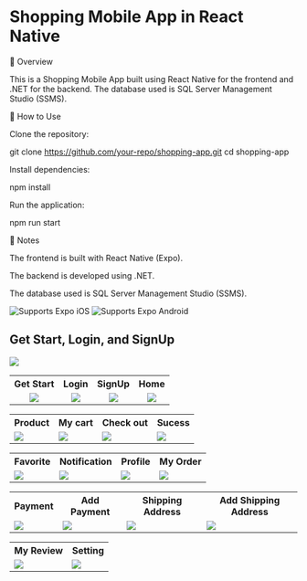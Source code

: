 # Shopping Mobile App in React Native

📌 Overview

This is a Shopping Mobile App built using React Native for the frontend and .NET for the backend. The database used is SQL Server Management Studio (SSMS).

🚀 How to Use

Clone the repository:

git clone https://github.com/your-repo/shopping-app.git
cd shopping-app

Install dependencies:

npm install

Run the application:

npm run start

📝 Notes

The frontend is built with React Native (Expo).

The backend is developed using .NET.

The database used is SQL Server Management Studio (SSMS).
<p>
  <!-- iOS -->
  <img alt="Supports Expo iOS" longdesc="Supports Expo iOS" src="https://img.shields.io/badge/iOS-4630EB.svg?style=flat-square&logo=APPLE&labelColor=999999&logoColor=fff" />
  <!-- Android -->
  <img alt="Supports Expo Android" longdesc="Supports Expo Android" src="https://img.shields.io/badge/Android-4630EB.svg?style=flat-square&logo=ANDROID&labelColor=A4C639&logoColor=fff" />
  <!-- Web -->
</p>

## Get Start, Login, and SignUp
   <td align="center"><img src="https://github.com/user-attachments/assets/d5ca0d3d-f4bc-4fce-880c-7e63eb8b8829"/></td>
<table>
  <tr>
    <th>Get Start</th>
    <th>Login</th>
    <th>SignUp</th>
    <th>Home</th>
  </tr>

  <tr>
    <td align="center"><img src="https://github.com/user-attachments/assets/3600baca-a302-4906-b3b7-e00affc243cc"/></td>
    <td align="center"><img src="https://github.com/user-attachments/assets/a973cf22-6adf-49b1-a623-92b0db929157" /></td>
    <td align="center"><img src="https://github.com/user-attachments/assets/045f59ef-1499-4843-b93c-db6c3f1cad59" /></td>
    <td align="center"><img src="https://github.com/user-attachments/assets/48f67104-d170-4243-95be-54da605f7021" /></td>
  </tr>
</table>

<table>
  <tr>
    <th>Product</th>
    <th>My cart</th>
    <th>Check out</th>
    <th>Sucess</th>
  </tr>
  <tr>
    <td><img src="https://github.com/user-attachments/assets/d93ef0b0-e925-4532-8209-b2adc6d3093a"/></td>
    <td><img src="https://github.com/user-attachments/assets/80861e04-8494-4098-b3ab-4a7472c54c92" /></td>
    <td><img src="https://github.com/user-attachments/assets/49869bc1-6efe-4176-ab3c-2453b7b4e38f" /></td>
    <td><img src="https://github.com/user-attachments/assets/4d614fa8-81b3-488f-b5e7-feae7d4778e2" /></td>
  </tr>
</table>

<table>
  <tr>
    <th>Favorite</th>
    <th>Notification</th>
    <th>Profile</th>
    <th>My Order</th>
  </tr>
  <tr>
    <td><img src="https://github.com/user-attachments/assets/632c4466-01de-46ec-ba3f-6d75439072ef"/></td>
    <td><img src="https://github.com/user-attachments/assets/376ab117-1795-4c5d-a8b0-e87c8420ddd2" /></td>
    <td><img src="https://github.com/user-attachments/assets/26a2155c-cafd-4f56-a8e8-f78516deaba2" /></td>
    <td><img src="https://github.com/user-attachments/assets/a3ddb4cf-3a85-4b6f-9b0c-88c5c899a4e7" /></td>
  </tr>
</table>

<table>
  <tr>
    <th>Payment</th>
    <th>Add Payment</th>
    <th>Shipping Address</th>
    <th>Add Shipping Address</th>
  </tr>
  <tr>
    <td><img src="https://github.com/user-attachments/assets/8393501c-e6b0-4710-b126-8eae880ea639"/></td>
    <td><img src="https://github.com/user-attachments/assets/3dae7907-0630-4026-b89f-774666ec75bb" /></td>
    <td><img src="https://github.com/user-attachments/assets/272764b7-6c83-4755-a26c-c0e6c96535e6" /></td>
    <td><img src="https://github.com/user-attachments/assets/007c4ebc-557d-41cd-802c-9c8bd1a33584" /></td>
  </tr>
</table>

<table>
  <tr>
    <th>My Review</th>
    <th>Setting</th>
  </tr>
  <tr>
    <td><img src="https://github.com/user-attachments/assets/462c91c1-f1bc-4922-8096-8fbeb6de5398"/></td>
    <td><img src="https://github.com/user-attachments/assets/878ce030-8308-44af-a2da-712577d1429b" /></td>
  </tr>
</table>
